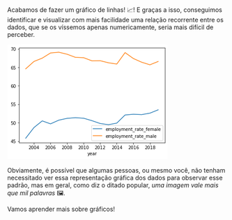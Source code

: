 Acabamos de fazer um gráfico de linhas! :chart_with_upwards_trend:! E graças a isso, conseguimos identificar e visualizar com mais facilidade uma relação recorrente entre os dados, que se os víssemos apenas numericamente, seria mais difícil de perceber.

<img src="https://raw.githubusercontent.com/MumukiProject/mumuki-guia-python3-agrupaciones-y-graficaciones/master/assets/employment_gender_plot_line_1663774442784.png" alt="employment_gender_plot_line_1663774442784.png" width="auto" height="auto">


Obviamente, é possível que algumas pessoas, ou mesmo você, não tenham necessitado ver essa representação gráfica dos dados para observar esse padrão, mas em geral, como diz o ditado popular, _uma imagem vale mais que mil palavras_ 🖼️.

Vamos aprender mais sobre gráficos!
